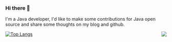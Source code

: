 ### Hi there 👋

I'm a Java developer, I'd like to make some contributions for Java open source and share some thoughts on my blog and github.

<img align="right" src="https://github-readme-stats.vercel.app/api?username=shiyindaxiaojie" link="https://github.com/shiyindaxiaojie/github-readme-stats"/>

[![Top Langs](https://github-readme-stats.vercel.app/api/top-langs/?username=shiyindaxiaojie)](https://github.com/shiyindaxiaojie/github-readme-stats)
